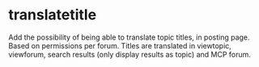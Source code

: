 # translatetitle
Add the possibility of being able to translate topic titles, in posting page. Based on permissions per forum.  Titles are translated in viewtopic, viewforum, search results (only display results as topic) and MCP forum.
